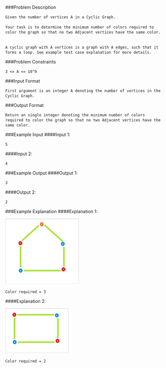 ###Problem Description
```
Given the number of vertices A in a Cyclic Graph.

Your task is to determine the minimum number of colors required to color the graph so that no two Adjacent vertices have the same color.


A cyclic graph with A vertices is a graph with A edges, such that it forms a loop. See example test case explanation for more details.
```


###Problem Constraints
```
3 <= A <= 10^9
```



###Input Format
```
First argument is an integer A denoting the number of vertices in the Cyclic Graph.
```


###Output Format
```
Return an single integer denoting the minimum number of colors required to color the graph so that no two Adjacent vertices have the same color.
```


###Example Input
####Input 1:

```
5
```
####Input 2:

```
4
```


###Example Output
####Output 1:

```
3
```
####Output 2:

```
2
```


###Example Explanation
####Explanation 1:

![](Explanation-1.png)
```
Color required = 3
```
####Explanation 2:

![](Explanation-2.png)
```
Color required = 2
```